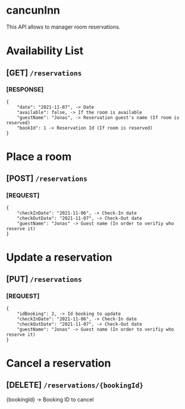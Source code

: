 # cancunInn

This API allows to manager room reservations.

# Availability List
## [GET] `/reservations`

### [RESPONSE]
	{
	    "date": "2021-11-07", -> Date
	    "available": false, -> If the room is available
	    "guestName": "Jonas", -> Reservation guest's name (If room is reserved)
	    "bookId": 1 -> Reservation Id (If room is reserved)
	}


    
 # Place a room
## [POST] `/reservations`

### [REQUEST]
	{
		"checkInDate": "2021-11-06", -> Check-In date
		"checkOutDate": "2021-11-07", -> Check-Out date
		"guestName": "Jonas" -> Guest name (In order to verifiy who reserve it)
	}


 # Update a reservation
## [PUT] `/reservations`
### [REQUEST]
	{
		"idBooking": 2, -> Id booking to update
		"checkInDate": "2021-11-06", -> Check-In date
		"checkOutDate": "2021-11-07", -> Check-Out date
		"guestName": "Jonas" -> Guest name (In order to verifiy who reserve it)
	}

# Cancel a reservation
## [DELETE] `/reservations/{bookingId}` 

{bookingId} -> Booking ID to cancel


